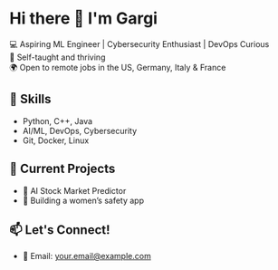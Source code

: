 # Hi there 👋 I'm Gargi

💻 Aspiring ML Engineer | Cybersecurity Enthusiast | DevOps Curious  
🎯 Self-taught and thriving  
🌍 Open to remote jobs in the US, Germany, Italy & France  

## 🔧 Skills
- Python, C++, Java
- AI/ML, DevOps, Cybersecurity
- Git, Docker, Linux

## 📌 Current Projects
- 🔮 AI Stock Market Predictor
- 🔐 Building a women’s safety app

## 📫 Let's Connect!
- 💌 Email: your.email@example.com
